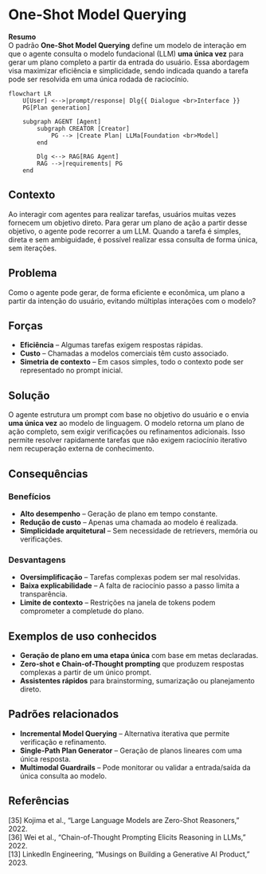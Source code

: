 # One-Shot Model Querying

**Resumo**  
O padrão **One-Shot Model Querying** define um modelo de interação em que o agente consulta o modelo fundacional (LLM) **uma única vez** para gerar um plano completo a partir da entrada do usuário. Essa abordagem visa maximizar eficiência e simplicidade, sendo indicada quando a tarefa pode ser resolvida em uma única rodada de raciocínio.

```mermaid
flowchart LR
    U[User] <-->|prompt/response| Dlg{{ Dialogue <br>Interface }}
    PG[Plan generation]

    subgraph AGENT [Agent]
        subgraph CREATOR [Creator]
            PG --> |Create Plan| LLMa[Foundation <br>Model]
        end

        Dlg <--> RAG[RAG Agent]
        RAG -->|requirements| PG
    end
```

## Contexto
Ao interagir com agentes para realizar tarefas, usuários muitas vezes fornecem um objetivo direto. Para gerar um plano de ação a partir desse objetivo, o agente pode recorrer a um LLM. Quando a tarefa é simples, direta e sem ambiguidade, é possível realizar essa consulta de forma única, sem iterações.

## Problema
Como o agente pode gerar, de forma eficiente e econômica, um plano a partir da intenção do usuário, evitando múltiplas interações com o modelo?

## Forças
- **Eficiência** – Algumas tarefas exigem respostas rápidas.
- **Custo** – Chamadas a modelos comerciais têm custo associado.
- **Simetria de contexto** – Em casos simples, todo o contexto pode ser representado no prompt inicial.

## Solução
O agente estrutura um prompt com base no objetivo do usuário e o envia **uma única vez** ao modelo de linguagem. O modelo retorna um plano de ação completo, sem exigir verificações ou refinamentos adicionais. Isso permite resolver rapidamente tarefas que não exigem raciocínio iterativo nem recuperação externa de conhecimento.

## Consequências

### Benefícios
- **Alto desempenho** – Geração de plano em tempo constante.
- **Redução de custo** – Apenas uma chamada ao modelo é realizada.
- **Simplicidade arquitetural** – Sem necessidade de retrievers, memória ou verificações.

### Desvantagens
- **Oversimplificação** – Tarefas complexas podem ser mal resolvidas.
- **Baixa explicabilidade** – A falta de raciocínio passo a passo limita a transparência.
- **Limite de contexto** – Restrições na janela de tokens podem comprometer a completude do plano.

## Exemplos de uso conhecidos
- **Geração de plano em uma etapa única** com base em metas declaradas.
- **Zero-shot e Chain-of-Thought prompting** que produzem respostas complexas a partir de um único prompt.
- **Assistentes rápidos** para brainstorming, sumarização ou planejamento direto.

## Padrões relacionados
- **Incremental Model Querying** – Alternativa iterativa que permite verificação e refinamento.
- **Single-Path Plan Generator** – Geração de planos lineares com uma única resposta.
- **Multimodal Guardrails** – Pode monitorar ou validar a entrada/saída da única consulta ao modelo.

## Referências
[35] Kojima et al., “Large Language Models are Zero-Shot Reasoners,” 2022.  
[36] Wei et al., “Chain-of-Thought Prompting Elicits Reasoning in LLMs,” 2022.  
[13] LinkedIn Engineering, “Musings on Building a Generative AI Product,” 2023.